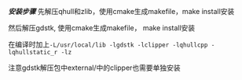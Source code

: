 ***安装步骤***
先解压qhull和zlib，使用cmake生成makefile，make install安装

然后解压gdstk, 使用cmake生成makefile， make install安装

在编译时加上`-L/usr/local/lib -lgdstk -lclipper -lqhullcpp -lqhullstatic_r -lz`

注意gdstk解压包中external/中的clipper也需要单独安装
